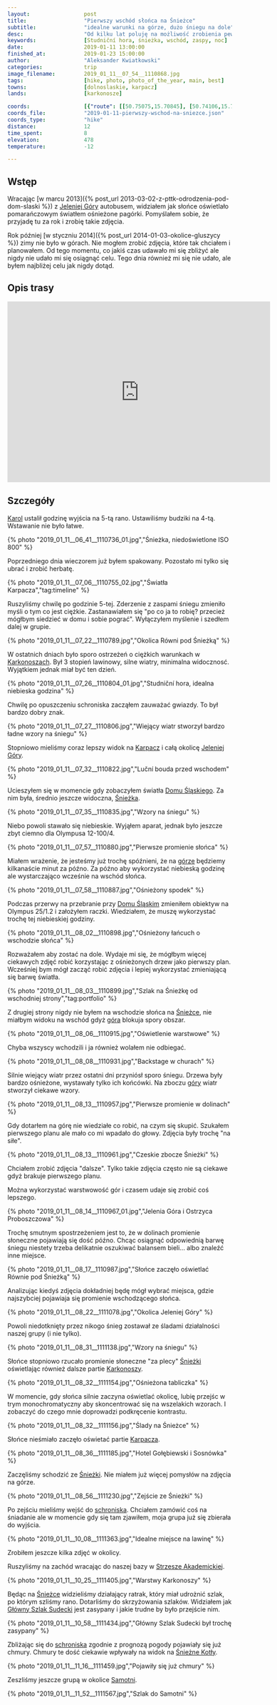 ```yaml
---
layout:                 post
title:                  "Pierwszy wschód słońca na Śnieżce"
subtitle:               "idealne warunki na górze, dużo śniegu na dole"
desc:                   "Od kilku lat poluję na możliwość zrobienia pewnego rodzaju zdjęcia. Akurat teraz pojawiło się okno pogodowe, z którego głupio by było nie skorzystać. Wstawanie na wschód o 4 w nocy nie jest łatwe, walka ze śniegiem jest jeszcze trudniejsza ale rezultaty ostatecznie były tego warte."
keywords:               [Studniční hora, śnieżka, wschód, zaspy, noc]
date:                   2019-01-11 13:00:00
finished_at:            2019-01-23 15:00:00
author:                 "Aleksander Kwiatkowski"
categories:             trip
image_filename:         2019_01_11__07_54__1110868.jpg
tags:                   [hike, photo, photo_of_the_year, main, best]
towns:                  [dolnoslaskie, karpacz]
lands:                  [karkonosze]

coords:                 [{"route": [[50.75075,15.70845], [50.74106,15.70660], [50.73927,15.72913], [50.73593,15.74012]], "type": "hike"}]
coords_file:            "2019-01-11-pierwszy-wschod-na-sniezce.json"
coords_type:            "hike"
distance:               12
time_spent:             8
elevation:              478
temperature:            -12

---
```


[wiki-jelenia-gora]: https://pl.wikipedia.org/wiki/Jelenia_G%C3%B3ra
[wiki-karkonosze]: https://pl.wikipedia.org/wiki/Karkonosze
[wiki-karpacz]: https://pl.wikipedia.org/wiki/Karpacz
[wiki-dom-slaski]: https://pl.wikipedia.org/wiki/Schronisko_G%C3%B3rskie_%E2%80%9EDom_%C5%9Al%C4%85ski%E2%80%9D
[wiki-sniezka]: https://pl.wikipedia.org/wiki/%C5%9Anie%C5%BCka
[wiki-strzecha-akademicka]: https://pl.wikipedia.org/wiki/Schronisko_PTTK_%E2%80%9EStrzecha_Akademicka%E2%80%9D
[wiki-gss]: https://pl.wikipedia.org/wiki/G%C5%82%C3%B3wny_Szlak_Sudecki
[wiki-sniezne-kotly]: https://pl.wikipedia.org/wiki/%C5%9Anie%C5%BCne_Kot%C5%82y
[wiki-samotnia]: https://pl.wikipedia.org/wiki/Schronisko_PTTK_%E2%80%9ESamotnia%E2%80%9D

[karol-nienartowicz]: http://www.karolnienartowicz.com/

## Wstęp

Wracając [w marcu 2013]({% post_url 2013-03-02-z-pttk-odrodzenia-pod-dom-slaski %})
z [Jeleniej Góry][wiki-jelenia-gora] autobusem, widziałem jak słońce
oświetlało pomarańczowym światłem ośnieżone pagórki. Pomyślałem sobie, że
przyjadę tu za rok i zrobię takie zdjęcia.

Rok później [w styczniu 2014]({% post_url 2014-01-03-okolice-gluszycy %})
zimy nie było w górach. Nie mogłem zrobić zdjęcia, które tak chciałem i planowałem.
Od tego momentu, co jakiś czas udawało mi się zbliżyć ale nigdy nie udało mi się
osiągnąć celu. Tego dnia również mi się nie udało, ale byłem najbliżej celu jak nigdy
dotąd.

## Opis trasy

<iframe height='405' width='590' frameborder='0' allowtransparency='true' scrolling='no' src='https://www.strava.com/activities/2077524690/embed/dbfb1224fad65711b18b50a440b1cccd64743015'></iframe>

## Szczegóły

[Karol][karol-nienartowicz] ustalił godzinę wyjścia na 5-tą rano. Ustawiliśmy
budziki na 4-tą. Wstawanie nie było łatwe.

{% photo "2019_01_11__06_41__1110736_01.jpg","Śnieżka, niedoświetlone ISO 800" %}

Poprzedniego dnia wieczorem już byłem spakowany. Pozostało mi tylko się ubrać
i zrobić herbatę.

<!-- {% photo "2019_01_11__07_02__1110744_01.jpg","Rozpoczęcie podejścia na Śnieżkę" %} -->
{% photo "2019_01_11__07_06__1110755_02.jpg","Światła Karpacza","tag:timeline" %}

Ruszyliśmy chwilę po godzinie 5-tej. Zderzenie z zaspami śniegu zmieniło myśli
o tym co jest ciężkie. Zastanawiałem się "po co ja to robię? przecież mógłbym siedzieć
w domu i sobie pograć". Wyłączyłem myślenie i szedłem dalej w grupie.

{% photo "2019_01_11__07_22__1110789.jpg","Okolica Równi pod Śnieżką" %}

W ostatnich dniach było sporo ostrzeżeń o ciężkich warunkach w
[Karkonoszach][wiki-karkonosze]. Był 3 stopień lawinowy, silne wiatry,
minimalna widocznosć. Wyjątkiem jednak miał być ten dzień.

{% photo "2019_01_11__07_26__1110804_01.jpg","Studniční hora, idealna niebieska godzina" %}

Chwilę po opuszczeniu schroniska zacząłem zauważać gwiazdy. To był
bardzo dobry znak.

{% photo "2019_01_11__07_27__1110806.jpg","Wiejący wiatr stworzył bardzo ładne wzory na śniegu" %}

Stopniowo mieliśmy coraz lepszy widok na [Karpacz][wiki-karpacz]
i całą okolicę [Jeleniej Góry][wiki-jelenia-gora].

{% photo "2019_01_11__07_32__1110822.jpg","Luční bouda przed wschodem" %}

Ucieszyłem się w momencie gdy zobaczyłem światła [Domu Śląskiego][wiki-dom-slaski].
Za nim była, średnio jeszcze widoczna, [Śnieżka][wiki-sniezka].

{% photo "2019_01_11__07_35__1110835.jpg","Wzory na śniegu" %}

Niebo powoli stawało się niebieskie.
Wyjąłem aparat, jednak było jeszcze zbyt ciemno dla Olympusa 12-100/4.

{% photo "2019_01_11__07_57__1110880.jpg","Pierwsze promienie słońca" %}

Miałem wrażenie, że jesteśmy już trochę spóźnieni,
że na [górze][wiki-sniezka] będziemy kilkanaście minut za późno.
Za późno aby wykorzystać niebieską godzinę ale wystarczająco wcześnie
na wschód słońca.

{% photo "2019_01_11__07_58__1110887.jpg","Ośnieżony spodek" %}

Podczas przerwy na przebranie przy [Domu Śląskim][wiki-dom-slaski]
zmieniłem obiektyw na Olympus 25/1.2 i założyłem raczki.
Wiedziałem, że muszę wykorzystać trochę tej niebieskiej godziny.

{% photo "2019_01_11__08_02__1110898.jpg","Ośnieżony łańcuch o wschodzie słońca" %}

Rozważałem aby zostać na dole. Wydaje mi się, że mógłbym więcej ciekawych
zdjęć robić korzystając z ośnieżonych drzew jako pierwszy plan.
Wcześniej bym mógł zacząć robić zdjęcia i lepiej wykorzystać zmieniającą się
barwę światła.

{% photo "2019_01_11__08_03__1110899.jpg","Szlak na Śnieżkę od wschodniej strony","tag:portfolio" %}

Z drugiej strony nigdy nie byłem na wschodzie słońca
na [Śnieżce][wiki-sniezka], nie miałbym widoku na wschód gdyż
[góra][wiki-sniezka] blokuja spory obszar.

<!--
{% photo "2019_01_11__08_03__1110902.jpg","Drobinki śniegu" %}
-->
{% photo "2019_01_11__08_06__1110915.jpg","Oświetlenie warstwowe" %}

Chyba wszyscy wchodzili i ja również wolałem nie odbiegać.

{% photo "2019_01_11__08_08__1110931.jpg","Backstage w churach" %}
<!-- {% photo "2019_01_11__08_12__1110946.jpg","Skupienie się na tym co blisko" %} -->

Silnie wiejący wiatr przez ostatni dni przyniósł sporo śniegu.
Drzewa były bardzo ośnieżone, wystawały tylko ich końcówki.
Na zboczu [góry][wiki-sniezka] wiatr stworzył ciekawe wzory.

{% photo "2019_01_11__08_13__1110957.jpg","Pierwsze promienie w dolinach" %}

Gdy dotarłem na górę nie wiedziałe co robić, na czym się skupić.
Szukałem pierwszego planu ale mało co mi wpadało do głowy. Zdjęcia były
trochę "na siłe".

{% photo "2019_01_11__08_13__1110961.jpg","Czeskie zbocze Śnieżki" %}

Chciałem zrobić zdjęcia "dalsze". Tylko takie zdjęcia często nie są
ciekawe gdyż brakuje pierwszego planu.

Można wykorzystać warstwowość gór i czasem udaje się zrobić coś lepszego.

{% photo "2019_01_11__08_14__1110967_01.jpg","Jelenia Góra i Ostrzyca Proboszczowa" %}

Trochę smutnym spostrzeżeniem jest to, że w dolinach promienie
słoneczne pojawiają się dość późno. Chcąc osiągnąć odpowiednią barwę
śniegu niestety trzeba delikatnie oszukiwać balansem bieli...
albo znaleźć inne miejsce.

{% photo "2019_01_11__08_17__1110987.jpg","Słońce zaczęło oświetlać Równie pod Śnieżką" %}

Analizując kiedyś zdjęcia dokładniej będę mógł wybrać miejsca, gdzie
najszybciej pojawiaja się promienie wschodzącego słońca.

{% photo "2019_01_11__08_22__1111078.jpg","Okolica Jeleniej Góry" %}

Powoli niedotknięty przez nikogo śnieg zostawał ze śladami działalności
naszej grupy (i nie tylko).

{% photo "2019_01_11__08_31__1111138.jpg","Wzory na śniegu" %}

Słońce stopniowo rzucało promienie słoneczne "za plecy" [Śnieżki][wiki-sniezka]
oświetlając również dalsze partie [Karkonoszy][wiki-karkonosze].

{% photo "2019_01_11__08_32__1111154.jpg","Ośnieżona tabliczka" %}

W momencie, gdy słońca silnie zaczyna oświetlać okolicę, lubię przejśc
w trym monochromatyczny aby skoncentrować się na wszelakich wzorach.
I zobaczyć do czego mnie doprowadzi podkręcenie kontrastu.

{% photo "2019_01_11__08_32__1111156.jpg","Ślady na Śnieżce" %}

Słońce nieśmiało zaczęło oświetać partie [Karpacza][wiki-karpacz].

{% photo "2019_01_11__08_36__1111185.jpg","Hotel Gołębiewski i Sosnówka" %}

Zaczęliśmy schodzić ze [Śnieżki][wiki-sniezka]. Nie miałem już więcej
pomysłów na zdjęcia na górze.

{% photo "2019_01_11__08_56__1111230.jpg","Zejście ze Śnieżki" %}

Po zejściu mieliśmy wejść do [schroniska][wiki-dom-slaski]. Chciałem zamówić
coś na śniadanie ale w momencie gdy się tam zjawiłem, moja grupa już się zbierała
do wyjścia.

{% photo "2019_01_11__10_08__1111363.jpg","Idealne miejsce na lawinę" %}

Zrobiłem jeszcze kilka zdjęć w okolicy.

Ruszyliśmy na zachód wracając do naszej bazy w
[Strzesze Akademickiej][wiki-strzecha-akademicka].

{% photo "2019_01_11__10_25__1111405.jpg","Warstwy Karkonoszy" %}

Będąc na [Śnieżce][wiki-sniezka] widzieliśmy działający ratrak, który miał udrożnić
szlak, po którym szliśmy rano. Dotarliśmy do skrzyżowania szlaków.
Widziałem jak [Główny Szlak Sudecki][wiki-gss] jest zasypany i jakie trudne
by było przejście nim.

{% photo "2019_01_11__10_58__1111434.jpg","Główny Szlak Sudecki był trochę zasypany" %}

Zbliżając się do [schroniska][wiki-strzecha-akademicka] zgodnie z prognozą
pogody pojawiały się już chmury. Chmury te dość ciekawie wpływały
na widok na [Śnieżne Kotły][wiki-sniezne-kotly].

{% photo "2019_01_11__11_16__1111459.jpg","Pojawiły się już chmury" %}

Zeszliśmy jeszcze grupą w okolice [Samotni][wiki-samotnia].

{% photo "2019_01_11__11_52__1111567.jpg","Szlak do Samotni" %}
